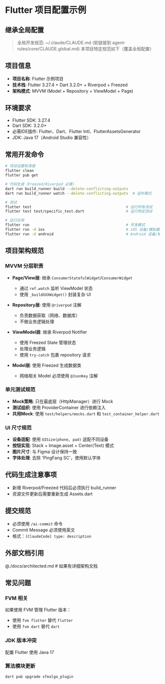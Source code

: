 # Flutter 项目配置示例

## 继承全局配置

> 全局开发规范: ~/.claude/CLAUDE.md (软链接到 agent-rules/core/CLAUDE.global.md)
> 本项目特定规范如下（覆盖全局配置）

## 项目信息

- **项目名称**: Flutter 示例项目
- **技术栈**: Flutter 3.27.4 + Dart 3.2.0+ + Riverpod + Freezed
- **架构模式**: MVVM (Model + Repository + ViewModel + Page)

## 环境要求

- Flutter SDK: 3.27.4
- Dart SDK: 3.2.0+
- 必需IDE插件: Flutter、Dart、Flutter Intl、FlutterAssetsGenerator
- JDK: Java 17（Android Studio 兼容性）

## 常用开发命令

```bash
# 项目设置和清理
flutter clean
flutter pub get

# 代码生成（Freezed/Riverpod 必需）
dart run build_runner build --delete-conflicting-outputs
dart run build_runner watch --delete-conflicting-outputs  # 监听模式

# 测试
flutter test                                           # 运行所有测试
flutter test test/specific_test.dart                   # 运行特定测试

# 运行应用
flutter run                                            # 开发模式
flutter run -d ios                                     # iOS 设备/模拟器
flutter run -d android                                 # Android 设备/模拟器
```

## 项目架构规范

### MVVM 分层职责

- **Page/View层**: 继承 `ConsumerStatefulWidget`/`ConsumerWidget`
  - 通过 `ref.watch` 监听 ViewModel 状态
  - 使用 `_buildXXXWidget()` 封装复杂 UI

- **Repository层**: 使用 `@riverpod` 注解
  - 负责数据获取（网络、数据库）
  - 不做业务逻辑处理

- **ViewModel层**: 继承 Riverpod Notifier
  - 使用 Freezed State 管理状态
  - 处理业务逻辑
  - 使用 `try-catch` 包裹 repository 请求

- **Model层**: 使用 Freezed 生成数据类
  - 网络相关 Model 必须使用 `@JsonKey` 注解

### 单元测试规范

- **Mock策略**: 只在最底层（HttpManager）进行 Mock
- **测试组织**: 使用 ProviderContainer 进行依赖注入
- **共用Mock**: 使用 `test/helpers/mocks.dart` 和 `test_container_helper.dart`

### UI 尺寸规范

- **设备适配**: 使用 `UISize(phone, pad)` 适配不同设备
- **按钮实现**: Stack + Image.asset + Center(Text) 模式
- **图片尺寸**: 与 Figma 设计保持一致
- **字体处理**: 去除 'PingFang SC'，使用默认字体

## 代码生成注意事项

- 新增 Riverpod/Freezed 代码后必须执行 build_runner
- 资源文件更新后需要重新生成 Assets.dart

## 提交规范

- 必须使用 `/ai-commit` 命令
- Commit Message 必须使用英文
- 格式：`[ClaudeCode] type: description`

## 外部文档引用

@./docs/architected.md  # 如果有详细架构文档

## 常见问题

### FVM 相关
如果使用 FVM 管理 Flutter 版本：
- 使用 `fvm flutter` 替代 `flutter`
- 使用 `fvm dart` 替代 `dart`

### JDK 版本冲突
配置 Flutter 使用 Java 17

### 算法模块更新
```bash
dart pub upgrade sfealgo_plugin
```

